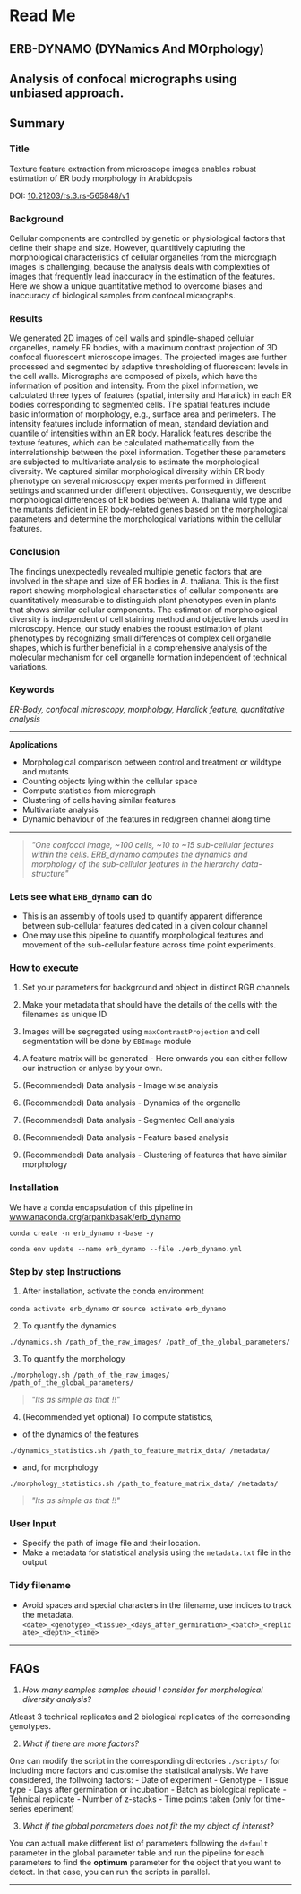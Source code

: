 # Read Me

## ERB-DYNAMO (DYNamics And MOrphology)
Analysis of confocal micrographs using unbiased approach.
---
## Summary

### Title
Texture feature extraction from microscope images enables robust estimation of ER body morphology in Arabidopsis

DOI: [10.21203/rs.3.rs-565848/v1](10.21203/rs.3.rs-565848/v1)

### Background
Cellular components are controlled by genetic or physiological factors that define their shape and size. However, quantitively capturing the morphological characteristics of cellular organelles from the micrograph images is challenging, because the analysis deals with complexities of images that frequently lead inaccuracy in the estimation of the features. Here we show a unique quantitative method to overcome biases and inaccuracy of biological samples from confocal micrographs. 

### Results
We generated 2D images of cell walls and spindle-shaped cellular organelles, namely ER bodies, with a maximum contrast projection of 3D confocal fluorescent microscope images. The projected images are further processed and segmented by adaptive thresholding of fluorescent levels in the cell walls. Micrographs are composed of pixels, which have the information of position and intensity. From the pixel information, we calculated three types of features (spatial, intensity and Haralick) in each ER bodies corresponding to segmented cells. The spatial features include basic information of morphology, e.g., surface area and perimeters. The intensity features include information of mean, standard deviation and quantile of intensities within an ER body. Haralick features describe the texture features, which can be calculated mathematically from the interrelationship between the pixel information. Together these parameters are subjected to multivariate analysis to estimate the morphological diversity. We captured similar morphological diversity within ER body phenotype on several microscopy experiments performed in different settings and scanned under different objectives. Consequently, we describe morphological differences of ER bodies between A. thaliana wild type and the mutants deficient in ER body-related genes based on the morphological parameters and determine the morphological variations within the cellular features. 

### Conclusion
The findings unexpectedly revealed multiple genetic factors that are involved in the shape and size of ER bodies in A. thaliana. This is the first report showing morphological characteristics of cellular components are quantitatively measurable to distinguish plant phenotypes even in plants that shows similar cellular components. The estimation of morphological diversity is independent of cell staining method and objective lends used in microscopy. Hence, our study enables the robust estimation of plant phenotypes by recognizing small differences of complex cell organelle shapes, which is further beneficial in a comprehensive analysis of the molecular mechanism for cell organelle formation independent of technical variations. 

### Keywords
_ER-Body, confocal microscopy, morphology, Haralick feature, quantitative analysis_

---

__Applications__
* Morphological comparison between control and treatment or wildtype and mutants
* Counting objects lying within the cellular space
* Compute statistics from micrograph
* Clustering of cells having similar features
* Multivariate analysis
* Dynamic behaviour of the features in red/green channel along time

---

> *"One confocal image, ~100 cells, ~10 to ~15 sub-cellular features within the cells. ERB_dynamo computes the dynamics and morphology of the sub-cellular features in the hierarchy data-structure"*

### Lets see what `ERB_dynamo` can do

* This is an assembly of tools used to quantify apparent difference between sub-cellular features dedicated in a given colour channel
* One may use this pipeline to quantify morphological features and movement of the sub-cellular feature across time point experiments.

### How to execute

1. Set your parameters for background and object in distinct RGB channels

2. Make your metadata that should have the details of the cells with the filenames as unique ID

3. Images will be segregated using `maxContrastProjection` and cell segmentation will be done by `EBImage` module

4. A feature matrix will be generated - Here onwards you can either follow our instruction or anlyse by your own.

5. (Recommended) Data analysis - Image wise analysis

6. (Recommended) Data analysis - Dynamics of the orgenelle

7. (Recommended) Data analysis - Segmented Cell analysis

8. (Recommended) Data analysis - Feature based analysis

9. (Recommended) Data analysis - Clustering of features that have similar morphology


### Installation

We have a conda encapsulation of this pipeline in www.anaconda.org/arpankbasak/erb_dynamo

`conda create -n erb_dynamo r-base -y`

`conda env update --name erb_dynamo --file ./erb_dynamo.yml `

### Step by step Instructions

1. After installation, activate the conda environment

`conda activate erb_dynamo` or `source activate erb_dynamo` 

2. To quantify the dynamics 

`./dynamics.sh /path_of_the_raw_images/ /path_of_the_global_parameters/`

3. To quantify the morphology

`./morphology.sh /path_of_the_raw_images/ /path_of_the_global_parameters/`

> *"Its as simple as that !!"*

4. (Recommended yet optional) To compute statistics,

- of the dynamics of the features

`./dynamics_statistics.sh /path_to_feature_matrix_data/ /metadata/`

- and, for morphology

`./morphology_statistics.sh /path_to_feature_matrix_data/ /metadata/`

> *"Its as simple as that !!"*



### User Input

- Specify the path of image file and their location. 
- Make a metadata for statistical analysis using the `metadata.txt` file in the output

### Tidy filename

* Avoid spaces and special characters in the filename, use indices to track the metadata.
`<date>_<genotype>_<tissue>_<days_after_germination>_<batch>_<replicate>_<depth>_<time>`

---
## FAQs

1. _How many samples samples should I consider for morphological diversity analysis?_

Atleast 3 technical replicates and 2 biological replicates of the corresonding genotypes.

2. _What if there are more factors?_

One can modify the script in the corresponding directories `./scripts/` for including more factors and customise the statistical analysis. We have considered, the follwoing factors:
	- Date of experiment
	- Genotype
	- Tissue type
	- Days after germination or incubation
	- Batch as biological replicate
	- Tehnical replicate
	- Number of z-stacks
	- Time points taken (only for time-series eperiment)

3. _What if the global parameters does not fit the my object of interest?_

You can actuall make different list of parameters following the `default` parameter in the global parameter table and run the pipeline for each parameters to find the __optimum__ parameter for the object that you want to detect. In that case, you can run the scripts in parallel.

---
